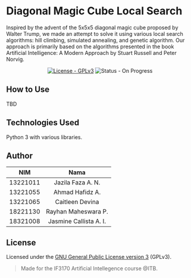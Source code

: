 # Diagonal Magic Cube Local Search

Inspired by the advent of the 5x5x5 diagonal magic cube proposed by Walter Trump, we made an attempt to solve it using various local search algorithms: hill climbing, simulated annealing, and genetic algorithm. Our approach is primarily based on the algorithms presented in the book Artificial Intelligence: A Modern Approach by Stuart Russell and Peter Norvig.

<p align="center">
  <a href ="https://www.gnu.org/licenses/gpl-3.0"><img src="https://img.shields.io/badge/License-GPLv3-blue.svg" alt="License - GPLv3"></a>
  <img src="https://img.shields.io/badge/status-on_progress-orange" alt="Status - On Progress"></a>
</p>


## How to Use
TBD

## Technologies Used
Python 3 with various libraries.

## Author
| NIM | Nama |
|:---:|:----:|
|13221011| Jazila Faza A. N. |
|13221055| Ahmad Hafidz A. |
|13221065| Caitleen Devina |
|18221130| Rayhan Maheswara P. |
|18321008| Jasmine Callista A. I. |

## License
<a name="license"></a>
Licensed under the [GNU General Public License version 3](https://www.gnu.org/licenses/gpl-3.0) (GPLv3).


> Made for the IF3170 Artificial Intellegence course @ITB.
